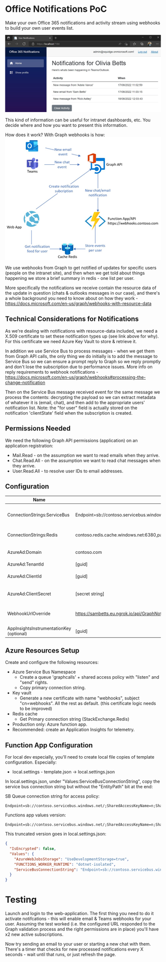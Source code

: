 # Office Notifications PoC
Make your own Office 365 notifications and activity stream using webhooks to build your own user events list.

![alt](imgs/feed.jpg)

This kind of information can be useful for intranet dashboards, etc. You decide where and how you want to present this information.

How does it work? With Graph webhooks is how:
![alt](imgs/arch-basic.jpg)

We use webhooks from Graph to get notified of updates for specific users (people on the intranet site), and then when we get told about things happening we store a brief summary in redis - one list per user.

More specifically the notifications we receive contain the resource data of the update in question (chats & outlooks messages in our case), and there's a whole background you need to know about on how they work - https://docs.microsoft.com/en-us/graph/webhooks-with-resource-data

## Technical Considerations for Notifications
As we're dealing with notifications with resource-data included, we need a X.509 certificate to set these notification types up (see link above for why). For this certificate we need Azure Key Vault to store & retrieve it.

In addition we use Service Bus to process messages - when we get them from Graph API calls, the only thing we do initially is to add the message to Service Bus so we can ensure a prompt reply to Graph so we reply promptly and don't lose the subscription due to performance issues. More info on reply requirements to webhook notifications - https://docs.microsoft.com/en-us/graph/webhooks#processing-the-change-notification

Then on the Service Bus message received event for the same message we process the contents: decrypting the payload so we can extract metadata of whatever it is (email, chat), and then add to the appropriate users' notification list. Note: the "for user" field is actually stored on the notification 'clientState' field when the subscription is created. 

## Permissions Needed
We need the following Graph API permissions (application) on an application registration:
* Mail.Read - on the assumption we want to read emails when they arrive.
* Chat.Read.All - on the assumption we want to read chat messages when they arrive.
* User.Read.All - to resolve user IDs to email addresses.

## Configuration 
Name | Example Value | Description
--- | ---- | ----
ConnectionStrings:ServiceBus | Endpoint=sb://contoso.servicebus.windows.net/;SharedAccessKeyName=n;SharedAccessKey=xxxxxx | Connection string for a Service Bus queue
ConnectionStrings:Redis | contoso.redis.cache.windows.net:6380,password=xxxxx,ssl=True,abortConnect=False | Redis connection string
AzureAd:Domain | contoso.com | Azure AD registered domain
AzureAd:TenantId | [guid] | Tenant ID
AzureAd:ClientId | [guid] | App registration client ID 
AzureAd:ClientSecret | [secret string] | App registration secret
WebhookUrlOverride | https://sambetts.eu.ngrok.io/api/GraphNotifications | Url of the webhook for Graph API
AppInsightsInstrumentationKey (optional) | [guid] | Application Insights key

## Azure Resources Setup
Create and configure the following resources:
* Azure Service Bus Namespace
  * Create a queue 'graphcalls' + shared access policy with "listen" and "send" rights.
  * Copy primary connection string.
* Key vault
  * Generate a new certificate with name "webhooks", subject "cn=webhooks". All the rest as default. (this certificate logic needs to be improved)
* Redis cache
  * Get Primary connection string (StackExchange.Redis)
* Production only: Azure function app.
* Recommended: create an Application Insights for telemetry.

## Function App Configuration
For local dev especially, you'll need to create local file copies of template configuration. Especially:
* local.settings - template.json -> local.settings.json

In local.settings.json, under "Values:ServiceBusConnectionString", copy the service bus connection string but without the "EntityPath" bit at the end:

SB Queue connection string for access policy:
```
Endpoint=sb://contoso.servicebus.windows.net/;SharedAccessKeyName=n;SharedAccessKey=xxxxxx;EntityPath=graphupdates
```

Functions app values version:
```
Endpoint=sb://contoso.servicebus.windows.net/;SharedAccessKeyName=n;SharedAccessKey=xxxxxx
```
This truncated version goes in local.settings.json:
```json
{
  "IsEncrypted": false,
  "Values": {
    "AzureWebJobsStorage": "UseDevelopmentStorage=true",
    "FUNCTIONS_WORKER_RUNTIME": "dotnet-isolated",
    "ServiceBusConnectionString": "Endpoint=sb://contoso.servicebus.windows.net/;SharedAccessKeyName=n;SharedAccessKey=xxxxxx;EntityPath=graphupdates"
  }
}
```
# Testing
Launch and login to the web-application. The first thing you need to do it activate notifcations - this will enable email & Teams webhooks for your user.
Assuming the test worked (i.e. the configured URL responded to the Graph validation process and the right permissions are in place) you'll have x2 new active subscriptions.

Now try sending an email to your user or starting a new chat with them. There's a timer that checks for new processed notifications every X seconds - wait until that runs, or just refresh the page.  